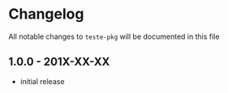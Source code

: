 # Changelog

All notable changes to `teste-pkg` will be documented in this file

## 1.0.0 - 201X-XX-XX

- initial release
